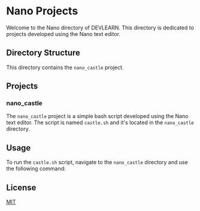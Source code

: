 # Nano Projects

Welcome to the Nano directory of DEVLEARN. This directory is dedicated to projects developed using the Nano text editor.

## Directory Structure

This directory contains the `nano_castle` project.

## Projects

### nano_castle

The `nano_castle` project is a simple bash script developed using the Nano text editor. The script is named `castle.sh` and it's located in the `nano_castle` directory.

## Usage

To run the `castle.sh` script, navigate to the `nano_castle` directory and use the following command:

## License

[MIT](https://choosealicense.com/licenses/mit/)
